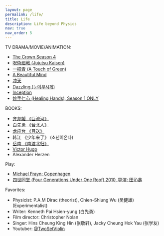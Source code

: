 ```yaml
---
layout: page
permalink: /life/
title: Life 
description: Life beyond Physics
nav: true
nav_order: 5
---
```


TV DRAMA/MOVIE/ANIMATION:
- <a href='https://www.netflix.com/title/80025678'>The Crown Season 4 </a>
- <a href='https://jujutsukaisen.jp/onair/'>呪術廻戦 (Jujutsu Kaisen) </a>
- <a href='https://zh.wikipedia.org/wiki/%E4%B8%80%E6%8A%8A%E9%9D%92'>一把青 (A Touch of Green) </a>
- <a href='https://zh.m.wikipedia.org/zh/%E7%BE%8E%E4%B8%BD%E5%BF%83%E7%81%B5'> A Beautiful Mind </a>
- <a href='https://zh.m.wikipedia.org/zh-hans/%E5%86%B2%E5%A4%A9_(%E7%B4%80%E9%8C%84%E7%89%87)'> 冲天 </a>
- <a href='https://zh.m.wikipedia.org/zh/%E8%80%80%E7%9C%BC'> Dazzling (눈이부시게) </a>
- <a href='https://zh.wikipedia.org/zh-cn/%E5%85%A8%E9%9D%A2%E5%95%9F%E5%8B%95'> Inception </a>
- <a href='https://zh.m.wikipedia.org/zh/%E5%A6%99%E6%89%8B%E4%BB%81%E5%BF%83'> 妙手仁心 (Healing Hands), Season 1 ONLY </a>

BOOKS:
- <a href='https://zh.m.wikipedia.org/zh/%E5%B7%A8%E6%B5%81%E6%B2%B3_(%E5%B0%8F%E8%AA%AA)'> 齐邦媛 《巨流河》 </a>
- <a href='https://zh.wikipedia.org/zh-sg/%E8%87%BA%E5%8C%97%E4%BA%BA'> 白先勇 《台北人》 </a>
- <a href='https://baike.baidu.com/item/%E7%9B%AE%E9%80%81/5698600'> 龙应台 《目送》 </a>
- 韩江 《少年来了》 (소년이온다) 
- <a href='https://baike.baidu.com/item/%E5%8D%97%E6%B8%A1%E5%8C%97%E5%BD%92/1384599'> 岳南 《南渡北归》</a>
- <a href='https://en.wikipedia.org/wiki/Ninety-Three'> Victor Hugo <Ninety-Three> </a>
- Alexander Herzen <My Past and Thoughts>

Play:
- <a href='https://en.wikipedia.org/wiki/Copenhagen_(play)'> Michael Frayn: Copenhagen </a>
- <a href='https://baike.baidu.com/item/%E5%9B%9B%E4%B8%96%E5%90%8C%E5%A0%82/5388500'> 四世同堂 (Four Generations Under One Roof) 2010, 导演: 田沁鑫 </a>

Favorites:
- Physicist: P.A.M Dirac (theorist), Chien-Shiung Wu (吴健雄) (Experimentalist)
- Writer: Kenneth Pai Hsien-yung (白先勇)
- Film director: Christopher Nolan
- Singer: Hins Cheung King Hin (张敬轩), Jacky Cheung Hok Yau (张学友)
- Youtuber: <a href='https://www.youtube.com/c/twosetviolin'> @TwoSetViolin </a>
